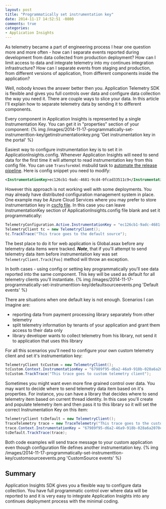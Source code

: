 ```yaml
---
layout: post
title: "Programmatically set instrumentation key"
date: 2014-11-17 14:52:51 -0800
comments: true
categories: 
- Application Insights
---
```

As telemetry became a part of engineering process I hear one question more and more often - how can I separate events reported during development from data collected from production deployment? How can I limit access to data and integrate telemetry into my continues integration infrastructure? How can I separate events from staging and production, from different versions of application, from different components inside the application? 

Well, nobody knows the answer better then you. Application Telemetry SDK is flexible and gives you full controls over data and configure data collection the way you need it. There are couple ways to slice your data. In this article I'll explain how to separate telemetry data by sending it to different components. 

Every component in Application Insights is represented by a single Instrumentation Key. You can get it in "properties" section of your component:
{% img /images/2014-11-17-programmatically-set-instrumenttion-key/getinstrumentationkey.png 'Get instrumentation key in the portal' %}

Easiest way to configure instrumentation key is to set it in ApplicationInsights.config. Whenever Application Insights will need to send data for the first time it will attempt to read instrumentation key from this config file. You can use ```TransformXml``` msbuild task to [automate the release pipeline](http://msdn.microsoft.com/en-us/library/dn449951.aspx). Here is config snippet you need to modify: 
``` xml
<InstrumentationKey>ec126cb1-9adc-4681-9cd4-0fcad33511c9</InstrumentationKey>
```
However this approach is not working well with some deployments. You may already have distributed configuration management system in place. One example may be Azure Cloud Services where you may prefer to store instrumentation key in [cscfg file](http://azure.microsoft.com/en-us/documentation/articles/cloud-services-how-to-configure/). In this case you can leave InstrumentationKey section of ApplicationInsights.config file blank and set it programmatically:
``` csharp
TelemetryConfiguration.Active.InstrumentationKey = "ec126cb1-9adc-4681-9cd4-0fcad33511c9";
TelemetryClient tc = new TelemetryClient();
tc.TrackTrace("This trace goes to the default source");
```
The best place to do it for web application is Global.asax before any telemetry data items were tracked. ***Note***, that if you'll attempt to send telemetry data item before instrumentation key was set ```TelemetryClient.Track[Foo]``` method will throw an exception.

In both cases - using config or setting key programmatically you'll see data reported into the same component. This key will be used as default for all telemetry clients you'll instantiate.
{% img /images/2014-11-17-programmatically-set-instrumenttion-key/defaultsourceevents.png 'Default events' %}

There are situations when one default key is not enough. Scenarios I can imagine are:

- reporting data from payment processing library separately from other telemetry
- split telemetry information by tenants of your application and grant them access to their data only
- library developer wants to collect telemetry from his library, not send it to application that uses this library

For all this scenarios you'll need to configure your own custom telemetry client and set it's instrumentation key:
``` csharp
TelemetryClient tcCustom = new TelemetryClient();
tcCustom.Context.InstrumentationKey = "67989f95-d6a2-46a9-918b-028a6a2070c1";
tcCustom.TrackTrace("This trace goes to custom telemetry client");
```
Sometimes you might want even more fine grained control over data. You may want to decide where to send telemetry data item based on it's properties. For instance, you can have a library that decides where to send telemetry item based on current thread identity. In this case you'll create and populate telemetry item and then pass it to this library so it will set the correct Instrumentation Key on this item:
``` csharp
TelemetryClient tcDefault = new TelemetryClient();
TraceTelemetry trace = new TraceTelemetry("This trace goes to the custom source");
trace.Context.InstrumentationKey = "67989f95-d6a2-46a9-918b-028a6a2070c1";
tcDefault.TrackTrace(trace);

```
Both code examples will send trace message to your custom application even though configuration file defines another instrumentation key.
{% img /images/2014-11-17-programmatically-set-instrumenttion-key/customsourceevents.png 'CustomSource events' %}

Summary
-------
Application Insights SDK gives you a flexible way to configure data collection. You have full programmatic control over where data will be reported to and it is very easy to integrate Application Insights into any continues deployment process with the minimal coding.